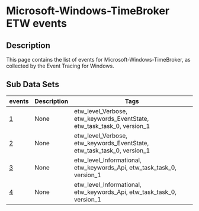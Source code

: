 # Microsoft-Windows-TimeBroker ETW events

## Description
This page contains the list of events for Microsoft-Windows-TimeBroker, as collected by the Event Tracing for Windows.

## Sub Data Sets
|events|Description|Tags|
|---|---|---|
|[1](events/event-1_v1.md)|None|etw_level_Verbose, etw_keywords_EventState, etw_task_task_0, version_1|
|[2](events/event-2_v1.md)|None|etw_level_Verbose, etw_keywords_EventState, etw_task_task_0, version_1|
|[3](events/event-3_v1.md)|None|etw_level_Informational, etw_keywords_Api, etw_task_task_0, version_1|
|[4](events/event-4_v1.md)|None|etw_level_Informational, etw_keywords_Api, etw_task_task_0, version_1|
